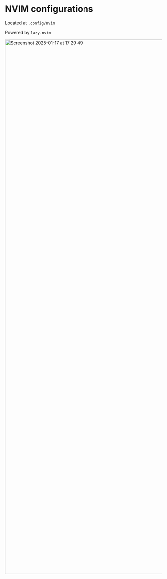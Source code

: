 # NVIM configurations

Located at `.config/nvim`

Powered by `lazy-nvim`


<img width="1717" alt="Screenshot 2025-01-17 at 17 29 49" src="https://github.com/user-attachments/assets/2332afaa-6b67-47ff-b8db-be32490477c1" />
